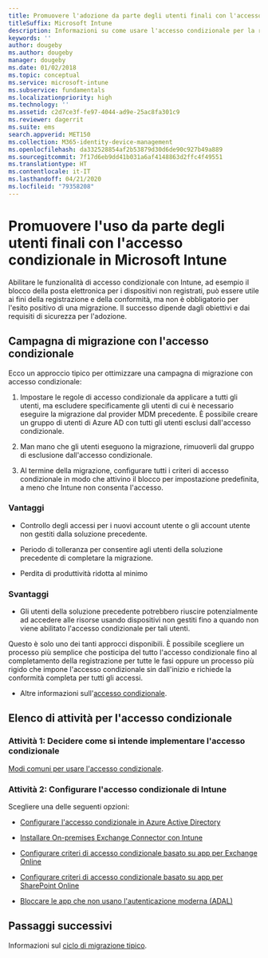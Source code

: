 ```yaml
---
title: Promuovere l'adozione da parte degli utenti finali con l'accesso condizionale
titleSuffix: Microsoft Intune
description: Informazioni su come usare l'accesso condizionale per la registrazione in Microsoft Intune.
keywords: ''
author: dougeby
ms.author: dougeby
manager: dougeby
ms.date: 01/02/2018
ms.topic: conceptual
ms.service: microsoft-intune
ms.subservice: fundamentals
ms.localizationpriority: high
ms.technology: ''
ms.assetid: c2d7ce3f-fe97-4044-ad9e-25ac8fa301c9
ms.reviewer: dagerrit
ms.suite: ems
search.appverid: MET150
ms.collection: M365-identity-device-management
ms.openlocfilehash: da332528854af2b53879d30d6de90c927b49a889
ms.sourcegitcommit: 7f17d6eb9dd41b031a6af4148863d2ffc4f49551
ms.translationtype: HT
ms.contentlocale: it-IT
ms.lasthandoff: 04/21/2020
ms.locfileid: "79358208"
---
```

# <a name="drive-end-user-adoption-with-conditional-access-in-microsoft-intune"></a>Promuovere l'uso da parte degli utenti finali con l'accesso condizionale in Microsoft Intune

Abilitare le funzionalità di accesso condizionale con Intune, ad esempio il blocco della posta elettronica per i dispositivi non registrati, può essere utile ai fini della registrazione e della conformità, ma non è obbligatorio per l'esito positivo di una migrazione. Il successo dipende dagli obiettivi e dai requisiti di sicurezza per l'adozione.

## <a name="migration-campaign-with-conditional-access"></a>Campagna di migrazione con l'accesso condizionale

Ecco un approccio tipico per ottimizzare una campagna di migrazione con accesso condizionale:

1. Impostare le regole di accesso condizionale da applicare a tutti gli utenti, ma escludere specificamente gli utenti di cui è necessario eseguire la migrazione dal provider MDM precedente. È possibile creare un gruppo di utenti di Azure AD con tutti gli utenti esclusi dall'accesso condizionale.

2. Man mano che gli utenti eseguono la migrazione, rimuoverli dal gruppo di esclusione dall'accesso condizionale.

3. Al termine della migrazione, configurare tutti i criteri di accesso condizionale in modo che attivino il blocco per impostazione predefinita, a meno che Intune non consenta l'accesso.

### <a name="advantages"></a>Vantaggi

- Controllo degli accessi per i nuovi account utente o gli account utente non gestiti dalla soluzione precedente.

- Periodo di tolleranza per consentire agli utenti della soluzione precedente di completare la migrazione.

- Perdita di produttività ridotta al minimo

### <a name="disadvantages"></a>Svantaggi

- Gli utenti della soluzione precedente potrebbero riuscire potenzialmente ad accedere alle risorse usando dispositivi non gestiti fino a quando non viene abilitato l'accesso condizionale per tali utenti.


Questo è solo uno dei tanti approcci disponibili. È possibile scegliere un processo più semplice che posticipa del tutto l'accesso condizionale fino al completamento della registrazione per tutte le fasi oppure un processo più rigido che impone l'accesso condizionale sin dall'inizio e richiede la conformità completa per tutti gli accessi.

- Altre informazioni sull'[accesso condizionale](../protect/conditional-access.md).

## <a name="task-list-for-conditional-access"></a>Elenco di attività per l'accesso condizionale

### <a name="task-1-decide-how-you-are-going-to-implement-conditional-access"></a>Attività 1: Decidere come si intende implementare l'accesso condizionale

[Modi comuni per usare l'accesso condizionale](../protect/conditional-access-intune-common-ways-use.md).

### <a name="task-2-set-up-intune-conditional-access"></a>Attività 2: Configurare l'accesso condizionale di Intune

Scegliere una delle seguenti opzioni:

- [Configurare l'accesso condizionale in Azure Active Directory](https://docs.microsoft.com/azure/active-directory/active-directory-conditional-access-azure-portal)

- [Installare On-premises Exchange Connector con Intune](../protect/exchange-connector-install.md)

- [Configurare criteri di accesso condizionale basato su app per Exchange Online](../protect/app-based-conditional-access-intune-create.md)

- [Configurare criteri di accesso condizionale basato su app per SharePoint Online](../protect/app-based-conditional-access-intune-create.md)

- [Bloccare le app che non usano l'autenticazione moderna (ADAL)](../protect/app-modern-authentication-block.md)

## <a name="next-steps"></a>Passaggi successivi

Informazioni sul [ciclo di migrazione tipico](migration-guide-cycle.md).
